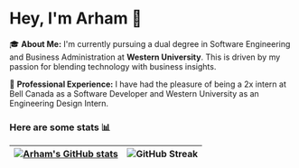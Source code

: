 # Hey, I'm Arham 👋


🎓 **About Me:** I'm currently pursuing a dual degree in Software Engineering and Business Administration at **Western University**. This is driven by my passion for blending technology with business insights.



💼 **Professional Experience:** I have had the pleasure of being a 2x intern at Bell Canada as a Software Developer and Western University as an Engineering Design Intern.


### Here are some stats 📊
|[![Arham's GitHub stats](https://github-readme-stats.vercel.app/api?username=arhamansarii&show_icons=true&theme=dracula)](https://github.com/arhamansarii) | ![GitHub Streak](https://github-readme-streak-stats.herokuapp.com/?user=arhamansarii&theme=dracula)|
| ------------- | ------------- |
